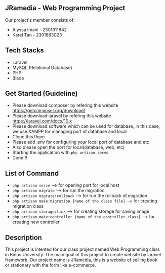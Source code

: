 ## JRamedia - Web Programming Project

Our project's member consists of:
- Alyssa Imani - 2301911842
- Karel Tan - 2301863023

## Tech Stacks
- Laravel
- MySQL (Relational Database)
- PHP
- Blade

## Get Started (Guideline)
- Please download composer by refering this website https://getcomposer.org/download/ 
- Please download laravel by refering this website https://laravel.com/docs/10.x 
- Please download software which can be used for database, in this case, we use XAMPP for managing port of database and local
- Clone this Repo
- Please add .env for configuring your local port of database and etc
- Also please open the port for local(database, web, etc)
- Starting the application with `php artisan serve`
- Done!!!

## List of Command
- `php artisan serve` --> for opening port for local host
- `php artisan migrate` --> for run the migration 
- `php artisan migrate:rollback` --> for run the rollback of migration
- `php artisan make:migration {name of the class file}` --> for creating migration class
- `php artisan storage:link` --> for creating storage for saving image
- `php artisan make:controller {name of the controller class}` --> for creating new controller

## Description
This project is intented for our class project named Web Programming class in Binus University. The main goal of this project to create website by laravel framework. Our project name is JRamedia, this is a website of selling book or stationary with the form like e-commerce.
